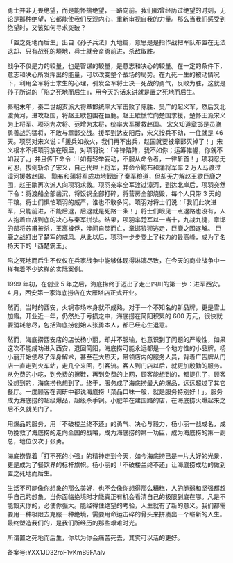勇士并非无畏绝望，而是能怀揣绝望，一路向前。我们都曾经历过绝望的时刻，无论是那种绝望，它都能使我们反观内心，重新审视自我的力量。那么当我们感受到绝望时，又该如何寻求突破？

「置之死地而后生」出自《孙子兵法》九地篇，意思是是指作战把军队布置在无法退却、只有战死的境地，兵士就会奋勇前进，杀敌取胜。

战争不仅是力的较量，也是智谋的较量，是意志和决心的较量。在一定的条件下，意志和决心所发挥出的能量，可以改变整个战场的局势。在九死一生的被动情况下，利用全军将士求生的心理，引发全军将士决一死战的勇气，反败为胜，这就是孙子所说的「陷之死地而后生」，用今天的话来讲就是置之死地而后生。

秦朝末年，秦二世胡亥派大将章邯统率大军击败了陈胜、吴广的起义军，然后又北渡黄河，进攻赵国，将赵王歇包围在巨鹿。赵王歇慌忙向楚国求援，楚怀王派宋义为上将军、项羽为次将、范增为末将，统率大军援救赵国。 宋义知道章邯是员骁勇善战的猛将，不敢与章邯交战。援军到达安阳后，宋义按兵不动，一住就是 46 天。项羽对宋义说：「援兵如救火，我们再不出兵，赵国就要被章邯灭掉了！」宋义根本不把项羽放在眼里，对项羽说：「冲锋陷阵，我不如你；运筹帷幄，你就不如我了。」并且传下命令：「如有轻举妄动，不服从命令者，一律斩首！」项羽忍无可忍，拔剑斩杀了宋义，自己代理上将军，并命令黥布和蒲将军率 2 万人马渡过漳河援救赵国。 黥布和蒲将军成功地截断了秦军粮道，但却无力解赵王歇巨鹿之围，赵王歇再次派人向项羽求救。项羽亲率全军渡过漳河，到达北岸后，项羽突然下令：将渡船全部凿沉，将饭锅全部打碎，将营房全部烧毁，每个人只带 3 天的干粮。将士们惧怕项羽的威严，谁也不敢多问。项羽对将士们说：「我们此次进军，只能前进，不能后退，后退就是死路一条！」将士们眼见一点退路也没有，人人抱着血战到底的决心与秦军拼杀。结果，项羽率楚军以一当十，九战九捷，章邯的部将苏甫被杀，王离被俘，涉间自焚而亡，章邯狼狈逃走，巨鹿之围遂解。 巨鹿之战打出了楚军的威风。从此以后，项羽一步步登上了权力的最高峰，成为了名扬天下的「西楚霸王」。

陷之死地而后生不仅仅在兵家战争中能够体现得淋漓尽致，在今天的商业战争中一样有着不少这样的实际案例。

1999 年初，在创业 5 年之后，海底捞终于迈出了走出四川的第一步：进军西安。4 月，西安第一家海底捞店在大雁塔店正式开业。

然而，当时的西安，火锅市场本身就不成熟，对于一个不知名的新品牌，更是雪上加霜。开业近一年，仍然处于亏损之中，海底捞在简阳积累的 600 万元，很快就要消耗怠尽，包括海底捞创始人张勇本人，都已经心生退意。

然而，海底捞西安店的店长杨小丽，却并不服输，也意识到了问题的严峻性，如果这次不能成功进入西安，退回简阳，海底捞可能永远都是一个地方性的小品牌。杨小丽开始使尽了浑身解术，甚至在大热天，带领店内的服务人员，背着广告牌从门店一直走到火车站，走几个来回，引客流。客人到门店以后，就更加殷勤的服务。从免费的小吃，到免费的擦鞋，再到免费的上网，顾客能想到的，都提供了，顾客没想到的，海底捞也想到了。终于，服务成了海底捞最大的爆品，远远超过了其它餐厅。一度顾客在调研中都说海底捞「菜品口味一般，就是服务特别好！」。服务成为海底捞的超级爆品，超级杀手锏。小肥羊在建国路的店，在海底捞火爆起来之后不久就关门了。

用爆品的服务，用「不破楼兰终不还」的勇气、决心与毅力，杨小丽一战成名，成功挽救了海底捞的走向全国的战略，成为海底捞的第一功臣，成为海底捞的第一副总，地位仅次于张勇。

海底捞靠着「打不死的小强」的精神走到今天，如今海底捞已是一片大好的光景，更是成为了餐饮界的标杆旗帜。杨小丽的「不破楼兰终不还」让海底捞成功的做到置之死地而后生。

生活不可能像你想象的那么美好，也不会像你想得那么糟糕，人的脆弱和坚强都超乎自己的想象。当你面临绝境时才能真正有机会看清自己的极限到底在哪。凡是不能毁灭你的，必使你强大。能经得住绝望的考验，人生就有了新的意义。我们都需要用一种极限去克服一种绝境，需要用命运击碎的骨头来拼凑出一个崭新的人生。最终塑造我们的，是我们所经历的那些艰难时光。

所谓置之死地而后生，你以为你会痛苦死去，其实可以活的更好。

备案号:YXX1JD32roF1vKmB9FAalv